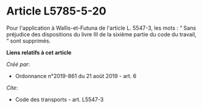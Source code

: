 # Article L5785-5-20

Pour l'application à Wallis-et-Futuna de l'article L. 5547-3, les mots : “ Sans préjudice des dispositions du livre III de la
sixième partie du code du travail, ” sont supprimés.

**Liens relatifs à cet article**

_Créé par_:

  - Ordonnance n°2019-861 du 21 août 2019 - art. 6

_Cite_:

  - Code des transports - art. L5547-3
